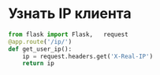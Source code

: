 # Узнать IP клиента

```python
from flask import Flask,   request
@app.route('/ip/')
def get_user_ip():
    ip = request.headers.get('X-Real-IP')
    return ip
```